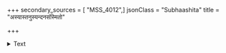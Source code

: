 +++
secondary_sources = [ "MSS_4012",]
jsonClass = "Subhaashita"
title = "अस्यास्तनुस्यन्दनसंस्मितो"

+++

<details><summary>Text</summary>

अस्यास्तनुस्यन्दनसंस्मितो वै स मीनकेतुर्जगतीं विजेतुम्।  
सकुङ्कुमालेखमिषेण वीरो व्यमोचयच्चारुतरां पताकाम्॥
</details>
